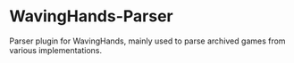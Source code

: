 WavingHands-Parser
==================

Parser plugin for WavingHands, mainly used to parse archived games from various implementations.
